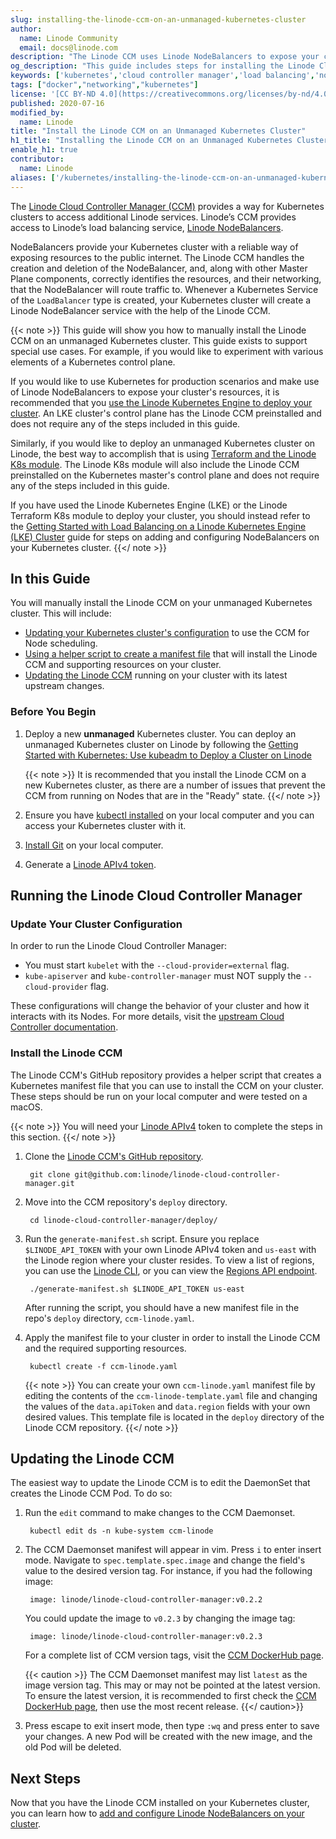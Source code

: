 ```yaml
---
slug: installing-the-linode-ccm-on-an-unmanaged-kubernetes-cluster
author:
  name: Linode Community
  email: docs@linode.com
description: "The Linode CCM uses Linode NodeBalancers to expose your cluster's services externally. Here's how to install it on an unmanaged Kubernetes cluster."
og_description: "This guide includes steps for installing the Linode Cloud Controller Manager (CCM) on an unmanaged Kubernetes cluster. The Linode CCM allows you to use Linode NodeBalancers to expose your cluster's services externally. The steps in this guide are only necessary for specific use cases."
keywords: ['kubernetes','cloud controller manager','load balancing','nodebalancers']
tags: ["docker","networking","kubernetes"]
license: '[CC BY-ND 4.0](https://creativecommons.org/licenses/by-nd/4.0)'
published: 2020-07-16
modified_by:
  name: Linode
title: "Install the Linode CCM on an Unmanaged Kubernetes Cluster"
h1_title: "Installing the Linode CCM on an Unmanaged Kubernetes Cluster"
enable_h1: true
contributor:
  name: Linode
aliases: ['/kubernetes/installing-the-linode-ccm-on-an-unmanaged-kubernetes-cluster/']
---
```


The [Linode Cloud Controller Manager (CCM)](https://github.com/linode/linode-cloud-controller-manager/) provides a way for Kubernetes clusters to access additional Linode services. Linode’s CCM provides access to Linode’s load balancing service, [Linode NodeBalancers](/docs/platform/nodebalancer/).

NodeBalancers provide your Kubernetes cluster with a reliable way of exposing resources to the public internet. The Linode CCM handles the creation and deletion of the NodeBalancer, and, along with other Master Plane components, correctly identifies the resources, and their networking, that the NodeBalancer will route traffic to. Whenever a Kubernetes Service of the `LoadBalancer` type is created, your Kubernetes cluster will create a Linode NodeBalancer service with the help of the Linode CCM.

{{< note >}}
This guide will show you how to manually install the Linode CCM on an unmanaged Kubernetes cluster. This guide exists to support special use cases. For example, if you would like to experiment with various elements of a Kubernetes control plane.

If you would like to use Kubernetes for production scenarios and make use of Linode NodeBalancers to expose your cluster's resources, it is recommended that you [use the Linode Kubernetes Engine to deploy your cluster](/docs/kubernetes/deploy-and-manage-a-cluster-with-linode-kubernetes-engine-a-tutorial/). An LKE cluster's control plane has the Linode CCM preinstalled and does not require any of the steps included in this guide.

Similarly, if you would like to deploy an unmanaged Kubernetes cluster on Linode, the best way to accomplish that is using [Terraform and the Linode K8s module](/docs/applications/configuration-management/terraform/how-to-provision-an-unmanaged-kubernetes-cluster-using-terraform/). The Linode K8s module will also include the Linode CCM preinstalled on the Kubernetes master's control plane and does not require any of the steps included in this guide.

If you have used the Linode Kubernetes Engine (LKE) or the Linode Terraform K8s module to deploy your cluster, you should instead refer to the [Getting Started with Load Balancing on a Linode Kubernetes Engine (LKE) Cluster](/docs/kubernetes/getting-started-with-load-balancing-on-a-lke-cluster/) guide for steps on adding and configuring NodeBalancers on your Kubernetes cluster.
{{</ note >}}

## In this Guide

You will manually install the Linode CCM on your unmanaged Kubernetes cluster. This will include:

- [Updating your Kubernetes cluster's configuration](#update-your-cluster-configuration) to use the CCM for Node scheduling.
- [Using a helper script to create a manifest file](#install-the-linode-ccm) that will install the Linode CCM and supporting resources on your cluster.
- [Updating the Linode CCM](#updating-the-linode-ccm) running on your cluster with its latest upstream changes.

### Before You Begin

1. Deploy a new **unmanaged** Kubernetes cluster. You can deploy an unmanaged Kubernetes cluster on Linode by following the [Getting Started with Kubernetes: Use kubeadm to Deploy a Cluster on Linode](/docs/kubernetes/getting-started-with-kubernetes/)

    {{< note >}}
It is recommended that you install the Linode CCM on a new Kubernetes cluster, as there are a number of issues that prevent the CCM from running on Nodes that are in the "Ready" state.
    {{</ note >}}

1. Ensure you have [kubectl installed](/docs/applications/configuration-management/terraform/how-to-provision-an-unmanaged-kubernetes-cluster-using-terraform/#install-kubectl) on your local computer and you can access your Kubernetes cluster with it.

1. [Install Git](/docs/development/version-control/how-to-install-git-on-linux-mac-and-windows/) on your local computer.

1. Generate a [Linode APIv4 token](/docs/platform/api/getting-started-with-the-linode-api/#get-an-access-token).

## Running the Linode Cloud Controller Manager

### Update Your Cluster Configuration
In order to run the Linode Cloud Controller Manager:

- You must start `kubelet` with the `--cloud-provider=external` flag.
- `kube-apiserver` and `kube-controller-manager` must NOT supply the `--cloud-provider` flag.

These configurations will change the behavior of your cluster and how it interacts with its Nodes. For more details, visit the [upstream Cloud Controller documentation](https://kubernetes.io/docs/tasks/administer-cluster/running-cloud-controller/).

### Install the Linode CCM

The Linode CCM's GitHub repository provides a helper script that creates a Kubernetes manifest file that you can use to install the CCM on your cluster. These steps should be run on your local computer and were tested on a macOS.

{{< note >}}
You will need your [Linode APIv4](/docs/platform/api/getting-started-with-the-linode-api/#get-an-access-token) token to complete the steps in this section.
{{</ note >}}

1. Clone the [Linode CCM's GitHub repository](https://github.com/linode/linode-cloud-controller-manager).

        git clone git@github.com:linode/linode-cloud-controller-manager.git

1. Move into the CCM repository's `deploy` directory.

        cd linode-cloud-controller-manager/deploy/

1. Run the `generate-manifest.sh` script. Ensure you replace `$LINODE_API_TOKEN` with your own Linode APIv4 token and `us-east` with the Linode region where your cluster resides. To view a list of regions, you can use the [Linode CLI](/docs/platform/api/using-the-linode-cli/), or you can view the [Regions API endpoint](https://api.linode.com/v4/regions).

        ./generate-manifest.sh $LINODE_API_TOKEN us-east

    After running the script, you should have a new manifest file in the repo's `deploy` directory, `ccm-linode.yaml`.

1. Apply the manifest file to your cluster in order to install the Linode CCM and the required supporting resources.

        kubectl create -f ccm-linode.yaml

    {{< note >}}
You can create your own `ccm-linode.yaml` manifest file by editing the contents of the `ccm-linode-template.yaml` file and changing the values of the `data.apiToken` and `data.region` fields with your own desired values. This template file is located in the `deploy` directory of the Linode CCM repository.
    {{</ note >}}

## Updating the Linode CCM

The easiest way to update the Linode CCM is to edit the DaemonSet that creates the Linode CCM Pod. To do so:

1. Run the `edit` command to make changes to the CCM Daemonset.

        kubectl edit ds -n kube-system ccm-linode

1. The CCM Daemonset manifest will appear in vim. Press `i` to enter insert mode. Navigate to `spec.template.spec.image` and change the field's value to the desired version tag. For instance, if you had the following image:

        image: linode/linode-cloud-controller-manager:v0.2.2

    You could update the image to `v0.2.3` by changing the image tag:

        image: linode/linode-cloud-controller-manager:v0.2.3

      For a complete list of CCM version tags, visit the [CCM DockerHub page](https://hub.docker.com/r/linode/linode-cloud-controller-manager/tags).

    {{< caution >}}
The CCM Daemonset manifest may list `latest` as the image version tag. This may or may not be pointed at the latest version. To ensure the latest version, it is recommended to first check the [CCM DockerHub page](https://hub.docker.com/r/linode/linode-cloud-controller-manager/tags), then use the most recent release.
    {{</ caution>}}

1. Press escape to exit insert mode, then type `:wq` and press enter to save your changes. A new Pod will be created with the new image, and the old Pod will be deleted.

## Next Steps

Now that you have the Linode CCM installed on your Kubernetes cluster, you can learn how to [add and configure Linode NodeBalancers on your cluster](/docs/kubernetes/getting-started-with-load-balancing-on-a-lke-cluster/#configuring-your-linode-nodebalancers-with-annotations).